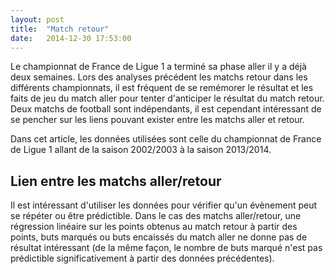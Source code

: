 ```yaml
---
layout: post
title:  "Match retour"
date:   2014-12-30 17:53:00
---
```


Le championnat de France de Ligue 1 a terminé sa phase aller il y a déjà deux semaines. Lors des analyses précédent les matchs retour dans les différents championnats, il est fréquent de se remémorer le résultat et les faits de jeu du match aller pour tenter d'anticiper le résultat du match retour. Deux matchs de football sont indépendants, il est cependant intéressant de se pencher sur les liens pouvant exister entre les matchs aller et retour.

Dans cet article, les données utilisées sont celle du championnat de France de Ligue 1 allant de la saison 2002/2003 à la saison 2013/2014.

## Lien entre les matchs aller/retour

Il est intéressant d'utiliser les données pour vérifier qu'un évènement peut se répéter ou être prédictible. Dans le cas des matchs aller/retour, une régression linéaire sur les points obtenus au match retour à partir des points, buts marqués ou buts encaissés du match aller ne donne pas de résultat intéressant (de la même façon, le nombre de buts marqué n'est pas prédictible significativement à partir des données précédentes).

<style>

svg {
  display: block;
  margin: auto;
}

.bar {
  fill: steelblue;
}

.bar:hover {
  fill: brown;
}

.title {
  font: bold 14px "Helvetica Neue", Helvetica, Arial, sans-serif;
}

.axis {
  font: 10px sans-serif;
}

.axis path,
.axis line {
  fill: none;
  stroke: #000;
  shape-rendering: crispEdges;
}

.x.axis path {
  display: none;
}

</style>
<script>

var margin = {top: 50, right: 30, bottom: 50, left: 30},
    width = 700 - margin.left - margin.right,
    height = 300 - margin.top - margin.bottom;

var colors = d3.scale.category20();

var x = d3.scale.ordinal()
    .rangeRoundBands([0, width], .3, 1.2);

var y = d3.scale.linear()
    .range([height, 0]);

var xAxis = d3.svg.axis()
    .scale(x)
    .orient("bottom");

var yAxis = d3.svg.axis()
    .scale(y)
    .orient("left")
    .ticks(6);

var svg = d3.select("div.post").append("svg")
    .attr("width", width + margin.left + margin.right)
    .attr("height", height + margin.top + margin.bottom)
    .append("g")
    .attr("transform", "translate(" + margin.left + "," + margin.top + ")");

var data = [
    {"name": "Dom 0 point",  "value": 0.9, "color": 1}, 
    {"name": "Dom 1 point",  "value": 1,  "color": 1}, 
    {"name": "Dom 3 points", "value": 1.14, "color": 1},
    {"name": "Ext 0 point",  "value": 1.16, "color" :5},
    {"name": "Ext 1 point",  "value": 1.67, "color" :5},
    {"name": "Ext 3 points", "value": 1.81, "color" :5}
];
  x.domain(data.map(function(d) { return d.name; }));
  y.domain([0, d3.max(data, function(d) { return d.value; })]);

  svg.append("text")
      .attr("class", "title")
      .attr("x", x(data[0].name) + 40)
      .attr("y", -26)
      .text("Points moyens marqués après les points pris à l'aller");

  svg.append("g")
      .attr("class", "x axis")
      .attr("transform", "translate(0," + height + ")")
      .call(xAxis)
    .selectAll(".tick text")
      .call(wrap, x.rangeBand());

  var bar = svg.selectAll(".bar")
      .data(data)
    .enter()
      .append("g");

    bar.append("rect")
      .attr("class", "bar")
      .attr("x", function(d) { return x(d.name); })
      .attr("width", x.rangeBand())
      .attr("y", function(d) { return y(d.value); })
      .attr("height", function(d) { return height - y(d.value); })
      .style("fill", function(d) { return colors(d.color); })
      .on("mouseover", function(d) {
        d3.select(this).style("fill", colors(10));
      })
      .on("mouseout", function(d) {
        d3.select(this).style("fill", function(d) { return colors(d.color); });
      });
      // Text
      bar.append("text")
      .classed('data', true)
      .attr("x", function(d) { return x(d.name) + 28; })
      .attr("y", function(d) { return y(d.value) + 20; })
      .attr("fill","#000")
      .style({"font-size":"12px","z-index":"999999999"})
      .style("text-anchor", "middle")
      .text(function(d) { return d.value;});

function wrap(text, width) {
  text.each(function() {
    var text = d3.select(this),
        words = text.text().split(/\s+/).reverse(),
        word,
        line = [],
        lineNumber = 0,
        lineHeight = 1.1, // ems
        y = text.attr("y"),
        dy = parseFloat(text.attr("dy")),
        tspan = text.text(null).append("tspan").attr("x", 0).attr("y", y).attr("dy", dy + "em");
    while (word = words.pop()) {
      line.push(word);
      tspan.text(line.join(" "));
      if (tspan.node().getComputedTextLength() > width) {
        line.pop();
        tspan.text(line.join(" "));
        line = [word];
        tspan = text.append("tspan").attr("x", 0).attr("y", y).attr("dy", ++lineNumber * lineHeight + dy + "em").text(word);
      }
    }
  });
}

</script>
